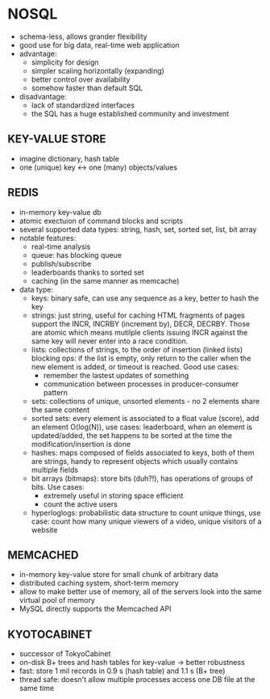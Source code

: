 # NOSQL
  - schema-less, allows grander flexibility
  - good use for big data, real-time web application
  - advantage:
    + simplicity for design
    + simpler scaling horizontally (expanding)
    + better control over availability
    + somehow faster than default SQL
  - disadvantage:
    + lack of standardized interfaces
    + the SQL has a huge established community and investment

## KEY-VALUE STORE
  - imagine dictionary, hash table
  - one (unique) key <-> one (many) objects/values


## REDIS
  - in-memory key-value db
  - atomic exectuion of command blocks and scripts
  - several supported data types: string, hash, set, sorted set, list, bit array
  - notable features:
    + real-time analysis
    + queue: has blocking queue
    + publish/subscribe
    + leaderboards thanks to sorted set
    + caching (in the same manner as memcache)
  - data type:
    + keys: binary safe, can use any sequence as a key, better to hash the key
    + strings: just string, useful for caching HTML fragments of pages support the INCR, INCRBY (increment by), DECR, DECRBY. Those are atomic which means mutilple clients issuing INCR against the same key will never enter into a race condition.
    + lists: collections of strings, to the order of insertion (linked lists) blocking ops: if the list is empty, only return to the caller when the new element is added, or timeout is reached. Good use cases:
      * remember the lastest updates of something
      * communication between processes in producer-consumer pattern
    + sets: collections of unique, unsorted elements - no 2 elements share the same content
    + sorted sets: every element is associated to a float value (score), add an element O(log(N)), use cases: leaderboard, when an element is updated/added, the set happens to be sorted at the time the modification/insertion is done
    + hashes: maps composed of fields associated to keys, both of them are strings, handy to represent objects which usually contains multiple fields
    + bit arrays (bitmaps): store bits (duh?!), has operations of groups of bits. Use cases:
        * extremely useful in storing space efficient
        * count the active users
    + hyperloglogs: probabilistic data structure to count unique things, use case: count how many unique viewers of a video, unique visitors of a website


## MEMCACHED
  - in-memory key-value store for small chunk of arbitrary data
  - distributed caching system, short-term memory
  - allow to make better use of memory, all of the servers look into the same virtual pool of memory
  - MySQL directly supports the Memcached API 


## KYOTOCABINET
  - successor of TokyoCabinet
  - on-disk B+ trees and hash tables for key-value -> better robustness
  - fast: store 1 mil records in 0.9 s (hash table) and 1.1 s (B+ tree)
  - thread safe: doesn't allow multiple processes access one DB file at the same time
